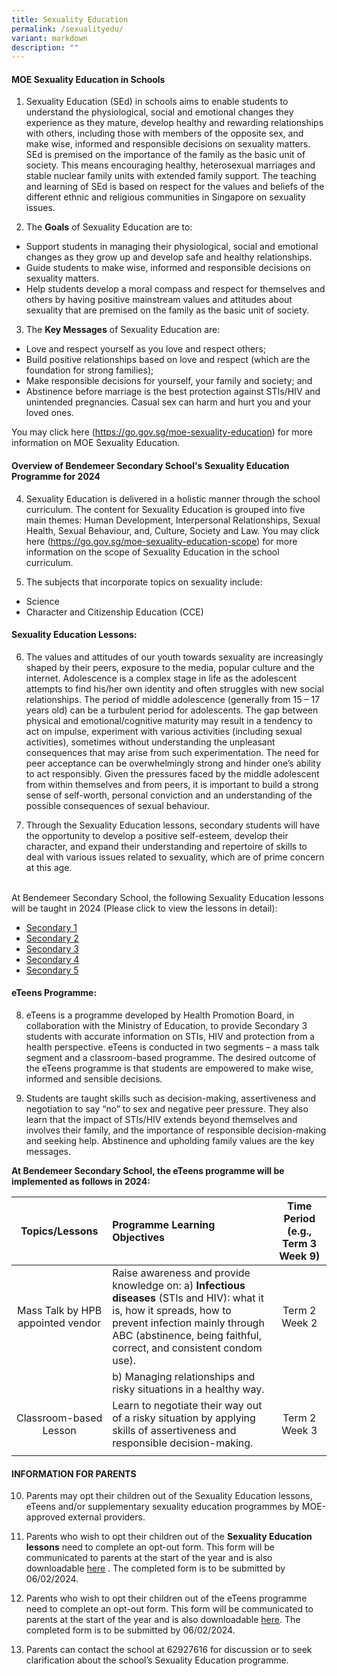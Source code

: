 ```yaml
---
title: Sexuality Education
permalink: /sexualityedu/
variant: markdown
description: ""
---
```

#### **MOE Sexuality Education in Schools**

1.  Sexuality Education (SEd) in schools aims to enable students to understand the physiological, social and emotional changes they experience as they mature, develop healthy and rewarding relationships with others, including those with members of the opposite sex, and make wise, informed and responsible decisions on sexuality matters. SEd is premised on the importance of the family as the basic unit of society. This means encouraging healthy, heterosexual marriages and stable nuclear family units with extended family support. The teaching and learning of SEd is based on respect for the values and beliefs of the different ethnic and religious communities in Singapore on sexuality issues.

2. The **Goals** of Sexuality Education are to:

* Support students in managing their physiological, social and emotional changes as they grow up and develop safe and healthy relationships. 
* Guide students to make wise, informed and responsible decisions on sexuality matters. 
* Help students develop a moral compass and respect for themselves and others by having positive mainstream values and attitudes about sexuality that are premised on the family as the basic unit of society. 

3. The **Key Messages** of Sexuality Education are:

* Love and respect yourself as you love and respect others;
* Build positive relationships based on love and respect (which are the foundation for strong families);
* Make responsible decisions for yourself, your family and society; and
* Abstinence before marriage is the best protection against STIs/HIV and unintended pregnancies. Casual sex can harm and hurt you and your loved ones.

You may click here (<a href="https://go.gov.sg/moe-sexuality-education" target="_blank">https://go.gov.sg/moe-sexuality-education</a>) for more information on MOE Sexuality Education.


#### **Overview of Bendemeer Secondary School's Sexuality Education Programme for 2024**

4.	Sexuality Education is delivered in a holistic manner through the school curriculum. The content for Sexuality Education is grouped into five main themes: Human Development, Interpersonal Relationships, Sexual Health, Sexual Behaviour, and, Culture, Society and Law. You may click here (<a href="https://go.gov.sg/moe-sexuality-education-scope" target="_blank">https://go.gov.sg/moe-sexuality-education-scope</a>) for more information on the scope of Sexuality Education in the school curriculum.

5.	The subjects that incorporate topics on sexuality include: 
* Science 
* Character and Citizenship Education (CCE)

#### **Sexuality Education Lessons:**

6.	The values and attitudes of our youth towards sexuality are increasingly shaped by their peers, exposure to the media, popular culture and the internet. Adolescence is a complex stage in life as the adolescent attempts to find his/her own identity and often struggles with new social relationships. The period of middle adolescence (generally from 15 – 17 years old) can be a turbulent period for adolescents. The gap between physical and emotional/cognitive maturity may result in a tendency to act on impulse, experiment with various activities (including sexual activities), sometimes without understanding the unpleasant consequences that may arise from such experimentation. The need for peer acceptance can be overwhelmingly strong and hinder one’s ability to act responsibly.  Given the pressures faced by the middle adolescent from within themselves and from peers, it is important to build a strong sense of self-worth, personal conviction and an understanding of the possible consequences of sexual behaviour. 

7.	Through the Sexuality Education lessons, secondary students will have the opportunity to develop a positive self-esteem, develop their character, and expand their understanding and repertoire of skills to deal with various issues related to sexuality, which are of prime concern at this age.
<br>
At Bendemeer Secondary School, the following Sexuality Education lessons will be taught in 2024  (Please click to view the lessons in detail):

* [Secondary 1](/files/sexuality-edu/se-sec1.pdf) 
* [Secondary 2](/files/sexuality-edu/se-sec2.pdf) 
* [Secondary 3](/files/sexuality-edu/se-sec3.pdf)
* [Secondary 4](/files/sexuality-edu/se-sec4.pdf)
* [Secondary 5](/files/sexuality-edu/se-sec5.pdf) 


#### **eTeens Programme:**

8.	eTeens is a programme developed by Health Promotion Board, in collaboration with the Ministry of Education, to provide Secondary 3 students with accurate information on STIs, HIV and protection from a health perspective. eTeens is conducted in two segments – a mass talk segment and a classroom-based programme. The desired outcome of the eTeens programme is that students are empowered to make wise, informed and sensible decisions.

9.	Students are taught skills such as decision-making, assertiveness and negotiation to say “no” to sex and negative peer pressure. They also learn that the impact of STIs/HIV extends beyond themselves and involves their family, and the importance of responsible decision-making and seeking help. Abstinence and upholding family values are the key messages.

**At Bendemeer Secondary School, the eTeens programme will be implemented as follows in 2024:**

|Topics/Lessons| Programme Learning Objectives |  Time Period (e.g., Term 3 Week 9)|
| :-:| :-| :-:|
| Mass Talk by HPB appointed vendor | Raise awareness and provide knowledge on:  a)	**Infectious diseases** (STIs and HIV): what it is, how it spreads, how to prevent infection mainly through ABC (abstinence, being faithful, correct, and consistent condom use).   | Term 2 Week 2| 
||b)	Managing relationships and risky situations in a healthy way.||
|Classroom-based Lesson |Learn to negotiate their way out of a risky situation by applying skills of assertiveness and responsible decision-making.|Term 2 Week 3| 
| | | | 


#### **INFORMATION FOR PARENTS**
10.	Parents may opt their children out of the Sexuality Education lessons, eTeens and/or supplementary sexuality education programmes by MOE-approved external providers. 

11.	Parents who wish to opt their children out of the **Sexuality Education lessons** need to complete an opt-out form. This form will be communicated to parents at the start of the year and is also downloadable [here](/files/Sexualityedu/se_optoutform.pdf) . The completed form is to be submitted by 06/02/2024. 

12.	Parents who wish to opt their children out of the eTeens programme need to complete an opt-out form. This form will be communicated to parents at the start of the year and is also downloadable [here](/files/Sexualityedu/se-eteensoptoutform.pdf).  The completed form is to be submitted by 06/02/2024.

13.	Parents can contact the school at 62927616 for discussion or to seek clarification about the school’s Sexuality Education programme.